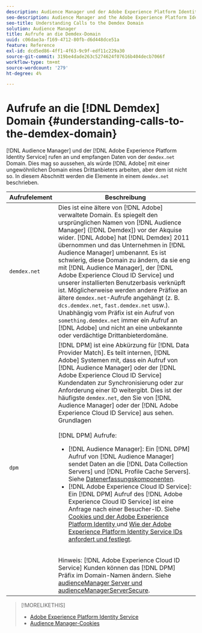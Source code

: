 ```yaml
---
description: Audience Manager und der Adobe Experience Platform Identity Service rufen Daten von der Domain demdex.net auf und empfangen diese. Dies mag so aussehen, als ob Adobe mit einer ungewöhnlichen Domain eines Drittanbieters funktioniert, aber das ist nicht der Fall. In diesem Abschnitt werden die Elemente in einem demdex.net-Aufruf beschrieben.
seo-description: Audience Manager and the Adobe Experience Platform Identity Service make calls to and receive data from the demdex.net domain. This may seem like Adobe is working with an unusual third-party domain, but this is not the case. This section describes the elements in a demdex.net call.
seo-title: Understanding Calls to the Demdex Domain
solution: Audience Manager
title: Aufrufe an die Demdex-Domain
uuid: c06dae3a-f169-4712-80fb-d6d448dce51a
feature: Reference
exl-id: dcd5ed86-4ff1-4f63-9c9f-edf11c229a30
source-git-commit: 319be4dade263c5274624f07616b404decb7066f
workflow-type: tm+mt
source-wordcount: '279'
ht-degree: 4%

---
```


# Aufrufe an die [!DNL Demdex] Domain {#understanding-calls-to-the-demdex-domain}

[!DNL Audience Manager] und der [!DNL Adobe Experience Platform Identity Service] rufen an und empfangen Daten von der `demdex.net` Domain. Dies mag so aussehen, als würde [!DNL Adobe] mit einer ungewöhnlichen Domain eines Drittanbieters arbeiten, aber dem ist nicht so. In diesem Abschnitt werden die Elemente in einem `demdex.net` beschrieben.

| Aufrufelement | Beschreibung |
|---|---|
| `demdex.net` | Dies ist eine ältere von [!DNL Adobe] verwaltete Domain. Es spiegelt den ursprünglichen Namen von [!DNL Audience Manager] ([!DNL Demdex]) vor der Akquise wider. [!DNL Adobe] hat [!DNL Demdex] 2011 übernommen und das Unternehmen in [!DNL Audience Manager] umbenannt. Es ist schwierig, diese Domain zu ändern, da sie eng mit [!DNL Audience Manager], der [!DNL Adobe Experience Cloud ID Service] und unserer installierten Benutzerbasis verknüpft ist. Möglicherweise werden andere Präfixe an ältere `demdex.net`-Aufrufe angehängt (z. B. `dcs.demdex.net`, `fast.demdex.net` usw.). Unabhängig vom Präfix ist ein Aufruf von `something.demdex.net` immer ein Aufruf an [!DNL Adobe] und nicht an eine unbekannte oder verdächtige Drittanbieterdomäne. |
| `dpm` | [!DNL DPM] ist eine Abkürzung für [!DNL Data Provider Match]. Es teilt internen, [!DNL Adobe] Systemen mit, dass ein Aufruf von [!DNL Audience Manager] oder der [!DNL Adobe Experience Cloud ID Service] Kundendaten zur Synchronisierung oder zur Anforderung einer ID weitergibt. Dies ist der häufigste `demdex.net`, den Sie von [!DNL Audience Manager] oder der [!DNL Adobe Experience Cloud ID Service] aus sehen. Grundlagen <br><br>[!DNL DPM] Aufrufe: <ul><li>[!DNL Audience Manager]: Ein [!DNL DPM] Aufruf von [!DNL Audience Manager] sendet Daten an die [!DNL Data Collection Servers] und [!DNL Profile Cache Servers]. Siehe [Datenerfassungskomponenten](../reference/system-components/components-data-collection.md).</li><li>[!DNL Adobe Experience Cloud ID Service]: Ein [!DNL DPM] Aufruf des [!DNL Adobe Experience Cloud ID Service] ist eine Anfrage nach einer Besucher-ID. Siehe [Cookies und der Adobe Experience Platform Identity ](https://experienceleague.adobe.com/docs/id-service/using/intro/cookies.html?lang=de) und [Wie der Adobe Experience Platform Identity Service IDs anfordert und festlegt](https://experienceleague.adobe.com/docs/id-service/using/intro/id-request.html?lang=de).</li></ul><br>Hinweis: [!DNL Adobe Experience Cloud ID Service] Kunden können das [!DNL DPM] Präfix im Domain-Namen ändern. Siehe [audienceManager Server und audienceManagerServerSecure](https://experienceleague.adobe.com/docs/id-service/using/id-service-api/configurations/subdomain-config.html?lang=de). |

>[!MORELIKETHIS]
>
>* [Adobe Experience Platform Identity Service](https://experienceleague.adobe.com/docs/id-service/using/home.html?lang=de)
>* [Audience Manager-Cookies](https://experienceleague.adobe.com/docs/core-services/interface/ec-cookies/cookies-am.html?lang=de)
